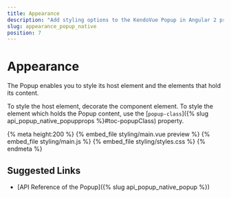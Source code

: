 ```yaml
---
title: Appearance
description: "Add styling options to the KendoVue Popup in Angular 2 projects."
slug: appearance_popup_native
position: 7
---
```


# Appearance

The Popup enables you to style its host element and the elements that hold its content.

To style the host element, decorate the component element. To style the element which holds the Popup content, use the [`popup-class`]({% slug api_popup_native_popupprops %}#toc-popupClass) property.

{% meta height:200 %}
{% embed_file styling/main.vue preview %}
{% embed_file styling/main.js %}
{% embed_file styling/styles.css %}
{% endmeta %}


## Suggested Links

* [API Reference of the Popup]({% slug api_popup_native_popup %})
